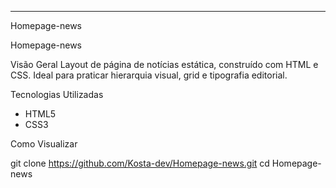 
---

Homepage-news


Homepage-news

Visão Geral
Layout de página de notícias estática, construído com HTML e CSS. Ideal para praticar hierarquia visual, grid e tipografia editorial.

Tecnologias Utilizadas
- HTML5
- CSS3

Como Visualizar

git clone https://github.com/Kosta-dev/Homepage-news.git
cd Homepage-news
